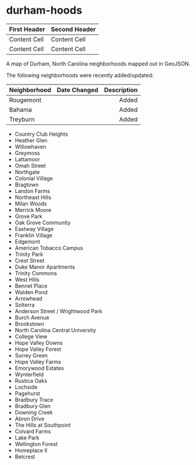 durham-hoods
============
First Header  | Second Header
------------- | -------------
Content Cell  | Content Cell
Content Cell  | Content Cell

A map of Durham, North Carolina neighborhoods mapped out in GeoJSON.

The following neighborhoods were recently added/updated:

Neighborhood  | Date Changed  | Description  
------------- |:-------------:| ------------:
Rougemont     |               | Added        
Bahama        |               | Added        
Treyburn      |               | Added        

<ul>
<li>Country Club Heights</li>
<li>Heather Glen</li>
<li>Willowhaven</li>
<li>Greymoss</li>
<li>Lattamoor</li>
<li>Omah Street</li>
<li>Northgate</li>
<li>Colonial Village</li>
<li>Bragtown</li>
<li>Landon Farms</li>
<li>Northeast Hills</li>
<li>Milan Woods</li>
<li>Merrick Moore</li>
<li>Grove Park</li>
<li>Oak Grove Community</li>
<li>Eastway Village</li>
<li>Franklin Village</li>
<li>Edgemont</li>
<li>American Tobacco Campus</li>
<li>Trinity Park</li>
<li>Crest Street</li>
<li>Duke Manor Apartments</li>
<li>Trinity Commons</li>
<li>West Hills</li>
<li>Bennet Place</li>
<li>Walden Pond</li>
<li>Arrowhead</li>
<li>Solterra</li>
<li>Anderson Street / Wrightwood Park</li>
<li>Burch Avenue</li>
<li>Brookstown</li>
<li>North Carolina Central University</li>
<li>College View</li>
<li>Hope Valley Downs</li>
<li>Hope Valley Forest</li>
<li>Surrey Green</li>
<li>Hope Valley Farms</li>
<li>Emorywood Estates</li>
<li>Wynterfield</li>
<li>Rustica Oaks</li>
<li>Lochside</li>
<li>Pagehurst</li>
<li>Bradbury Trace</li>
<li>Bradbury Glen</li>
<li>Downing Creek</li>
<li>Abron Drive</li>
<li>The Hills at Southpoint</li>
<li>Colvard Farms</li>
<li>Lake Park</li>
<li>Wellington Forest</li>
<li>Homeplace II</li>
<li>Belcrest</li>
</ul>
